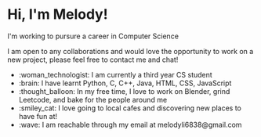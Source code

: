 <h1>Hi, I'm Melody!</h1>
<p>I'm working to pursure a career in Computer Science</p>
<p>I am open to any collaborations and would love the opportunity to work on a new project, please feel free to contact me and chat!</p>
<ul>
  <li>:woman_technologist: I am currently a third year CS student</li>
  <li>:brain: I have learnt Python, C, C++, Java, HTML, CSS, JavaScript</li>
  <li>:thought_balloon: In my free time, I love to work on Blender, grind Leetcode, and bake for the people around me</li>
  <li>:smiley_cat: I love going to local cafes and discovering new places to have fun at!</li> 
  <li>:wave: I am reachable through my email at melodyli6838@gmail.com</li>
</ul>


<!---
mellli1231/mellli1231 is a ✨ special ✨ repository because its `README.md` (this file) appears on your GitHub profile.
You can click the Preview link to take a look at your changes.
--->
